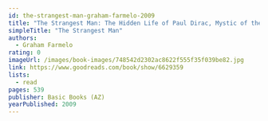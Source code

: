 ```yaml
---
id: the-strangest-man-graham-farmelo-2009
title: "The Strangest Man: The Hidden Life of Paul Dirac, Mystic of the Atom"
simpleTitle: "The Strangest Man"
authors:
  - Graham Farmelo
rating: 0
imageUrl: /images/book-images/748542d2302ac8622f555f35f039be82.jpg
link: https://www.goodreads.com/book/show/6629359
lists:
  - read
pages: 539
publisher: Basic Books (AZ)
yearPublished: 2009
---
```

